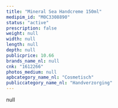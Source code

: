 ```yaml
---
title: "Mineral Sea Handcreme 150ml"
medipim_id: "M0C3308890"
status: "active"
prescription: false
weight: null
width: null
length: null
depth: null
publicprice: 10.66
brands_name_nl: null
cnk: "1612266"
photos_medium: null
apbcategory_name_nl: "Cosmetisch"
publiccategory_name_nl: "Handverzorging"
---
```

null
